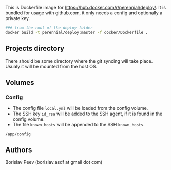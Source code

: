 This is Dockerfile image for <https://hub.docker.com/r/perennial/deploy/>. It
is bundled for usage with github.com, it only needs a config and optionally a
private key.

```sh
### from the root of the deploy folder
docker build -t perennial/deploy:master -f docker/Dockerfile .
```


Projects directory
------------------

There should be some directory where the git syncing will take place. Usualy it
will be mounted from the host OS.



Volumes
-------

### Config
- The config file `local.yml` will be loaded from the config volume.
- The SSH key `id_rsa` will be added to the SSH agent, if it is found in the config volume.
- The file `known_hosts` will be appended to the SSH `known_hosts`.

```
/app/config
```


Authors
-------
Borislav Peev (borislav.asdf at gmail dot com)